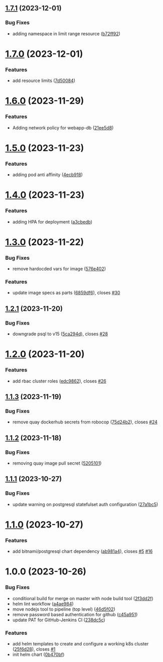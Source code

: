 ## [1.7.1](https://github.com/csye7125-fall2023-group05/webapp-helm-chart/compare/v1.7.0...v1.7.1) (2023-12-01)


### Bug Fixes

* adding namespace in limit range resource ([b72ff92](https://github.com/csye7125-fall2023-group05/webapp-helm-chart/commit/b72ff9218ffb86cb1d2f11f4c7b800a6253833ad))

# [1.7.0](https://github.com/csye7125-fall2023-group05/webapp-helm-chart/compare/v1.6.0...v1.7.0) (2023-12-01)


### Features

* add resource limits ([7d50084](https://github.com/csye7125-fall2023-group05/webapp-helm-chart/commit/7d5008499655b6f37a156f6cb7ffa535e8a5a0cd))

# [1.6.0](https://github.com/csye7125-fall2023-group05/webapp-helm-chart/compare/v1.5.0...v1.6.0) (2023-11-29)


### Features

* Adding network policy for webapp-db ([21ee5d8](https://github.com/csye7125-fall2023-group05/webapp-helm-chart/commit/21ee5d8485ee92d03345280700e5f992a1182645))

# [1.5.0](https://github.com/csye7125-fall2023-group05/webapp-helm-chart/compare/v1.4.0...v1.5.0) (2023-11-23)


### Features

* adding pod anti affinity ([4ecb918](https://github.com/csye7125-fall2023-group05/webapp-helm-chart/commit/4ecb91869ef7653b648ef073eca91e22b3d08b3c))

# [1.4.0](https://github.com/csye7125-fall2023-group05/webapp-helm-chart/compare/v1.3.0...v1.4.0) (2023-11-23)


### Features

* adding HPA for deployment ([a3cbedb](https://github.com/csye7125-fall2023-group05/webapp-helm-chart/commit/a3cbedbc70a95cc4192d2035b72105c822793b94))

# [1.3.0](https://github.com/csye7125-fall2023-group05/webapp-helm-chart/compare/v1.2.1...v1.3.0) (2023-11-22)


### Bug Fixes

* remove hardocded vars for image ([576e402](https://github.com/csye7125-fall2023-group05/webapp-helm-chart/commit/576e4027b0053a22cd112001d87e1f9c1a2f38ea))


### Features

* update image specs as parts ([6859df6](https://github.com/csye7125-fall2023-group05/webapp-helm-chart/commit/6859df634021e28dfbde4f4256037408666ed560)), closes [#30](https://github.com/csye7125-fall2023-group05/webapp-helm-chart/issues/30)

## [1.2.1](https://github.com/csye7125-fall2023-group05/webapp-helm-chart/compare/v1.2.0...v1.2.1) (2023-11-20)


### Bug Fixes

* downgrade psql to v15 ([5ca294d](https://github.com/csye7125-fall2023-group05/webapp-helm-chart/commit/5ca294de4c1a4a89ef22d3162ec43492bb65238a)), closes [#28](https://github.com/csye7125-fall2023-group05/webapp-helm-chart/issues/28)

# [1.2.0](https://github.com/csye7125-fall2023-group05/webapp-helm-chart/compare/v1.1.3...v1.2.0) (2023-11-20)


### Features

* add rbac cluster roles ([edc9862](https://github.com/csye7125-fall2023-group05/webapp-helm-chart/commit/edc98621184b94cf8c875f87ce4c420a16d7d57c)), closes [#26](https://github.com/csye7125-fall2023-group05/webapp-helm-chart/issues/26)

## [1.1.3](https://github.com/csye7125-fall2023-group05/webapp-helm-chart/compare/v1.1.2...v1.1.3) (2023-11-19)


### Bug Fixes

* remove quay dockerhub secrets from robocop ([75d24b2](https://github.com/csye7125-fall2023-group05/webapp-helm-chart/commit/75d24b29459e422c95733a2a66e956790600a34b)), closes [#24](https://github.com/csye7125-fall2023-group05/webapp-helm-chart/issues/24)

## [1.1.2](https://github.com/csye7125-fall2023-group05/webapp-helm-chart/compare/v1.1.1...v1.1.2) (2023-11-18)


### Bug Fixes

* removing quay image pull secret ([5205101](https://github.com/csye7125-fall2023-group05/webapp-helm-chart/commit/5205101e72ddfd550534375f81ce0bf8fc83afa5))

## [1.1.1](https://github.com/csye7125-fall2023-group05/webapp-helm-chart/compare/v1.1.0...v1.1.1) (2023-10-27)


### Bug Fixes

* update warning on postgresql statefulset auth configuration ([27a1bc5](https://github.com/csye7125-fall2023-group05/webapp-helm-chart/commit/27a1bc5f1612b466a9259a9d4afa7fbdd31203ad))

# [1.1.0](https://github.com/csye7125-fall2023-group05/webapp-helm-chart/compare/v1.0.0...v1.1.0) (2023-10-27)


### Features

* add bitnami/postgresql chart dependency ([ab981a4](https://github.com/csye7125-fall2023-group05/webapp-helm-chart/commit/ab981a49e6f7813bd7965fd419a95781e8911546)), closes [#5](https://github.com/csye7125-fall2023-group05/webapp-helm-chart/issues/5) [#16](https://github.com/csye7125-fall2023-group05/webapp-helm-chart/issues/16)

# 1.0.0 (2023-10-26)


### Bug Fixes

* conditional build for merge on master with node build tool ([2f3dd2f](https://github.com/csye7125-fall2023-group05/webapp-helm-chart/commit/2f3dd2f92e69412751f4ccbad1921fceab80cbc9))
* helm lint workflow ([a4ae984](https://github.com/csye7125-fall2023-group05/webapp-helm-chart/commit/a4ae9844eef0746409960d9e9060c83f9e091901))
* move nodejs tool to pipeline (top level) ([46d5f02](https://github.com/csye7125-fall2023-group05/webapp-helm-chart/commit/46d5f026af35cf405262004ecb57a23346d5dc3a))
* remove password based authentication for github ([c45a951](https://github.com/csye7125-fall2023-group05/webapp-helm-chart/commit/c45a951973ba9201a2856c16dbee6aaec2196786))
* update PAT for GitHub-Jenkins CI ([238dc5c](https://github.com/csye7125-fall2023-group05/webapp-helm-chart/commit/238dc5ceb481cfbcd991aaf8b9f47e84119cec94))


### Features

* add helm templates to create and configure a working k8s cluster ([25f6d28](https://github.com/csye7125-fall2023-group05/webapp-helm-chart/commit/25f6d28788c1f0b7de991ffd7590807df9016f63)), closes [#1](https://github.com/csye7125-fall2023-group05/webapp-helm-chart/issues/1)
* init helm chart ([0b470bf](https://github.com/csye7125-fall2023-group05/webapp-helm-chart/commit/0b470bf9299868b42fb796084a7b579fc431511d))
